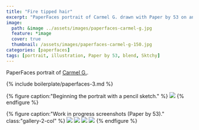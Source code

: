 ```yaml
---
title: "Fire tipped hair"
excerpt: "PaperFaces portrait of Carmel G. drawn with Paper by 53 on an iPad."
image: 
  path: &image ../assets/images/paperfaces-carmel-g.jpg 
  feature: *image
  cover: true
  thumbnail: /assets/images/paperfaces-carmel-g-150.jpg
categories: [paperfaces]
tags: [portrait, illustration, Paper by 53, blend, Sktchy]
---
```


PaperFaces portrait of [Carmel G.](http://sktchy.com/uViYnH ).

{% include boilerplate/paperfaces-3.md %}

{% figure caption:"Beginning the portrait with a pencil sketch." %}
[![](/assets/images/paperfaces-carmel-g-process-1-750.jpg)](/assets/images/paperfaces-carmel-g-process-1-lg.jpg)
{% endfigure %}

{% figure caption:"Work in progress screenshots (Paper by 53)." class:"gallery-2-col" %}
[![](/assets/images/paperfaces-carmel-g-process-2-600.jpg)](/assets/images/paperfaces-carmel-g-process-2-lg.jpg)
[![](/assets/images/paperfaces-carmel-g-process-3-600.jpg)](/assets/images/paperfaces-carmel-g-process-3-lg.jpg)
[![](/assets/images/paperfaces-carmel-g-process-4-600.jpg)](/assets/images/paperfaces-carmel-g-process-4-lg.jpg)
[![](/assets/images/paperfaces-carmel-g-process-5-600.jpg)](/assets/images/paperfaces-carmel-g-process-5-lg.jpg)
{% endfigure %}
